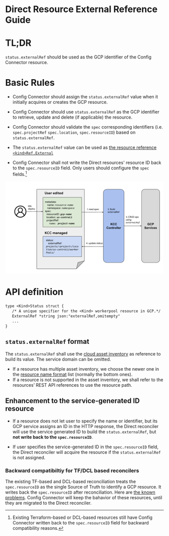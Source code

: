 # Direct Resource External Reference Guide


# TL;DR

`status.externalRef` should be used as the GCP identifier of the Config Connector resource.


# Basic Rules

* Config Connector should assign the `status.externalRef` value when it initially acquires or creates the GCP resource.

* Config Connector should use `status.externalRef` as the GCP identifier to retrieve, update and delete (if applicable) the resource.

* Config Connector should validate the `spec` corresponding identifiers (i.e. `spec.projectRef` `spec.location`, `spec.resourceID`) based on `status.externalRef`.

* The `status.externalRef` value can be used as [the resource reference `<kind>Ref.External`](./resource-reference.md#api-rule)

* Config Connector shall not write the Direct resources' resource ID back to the `spec.resourceID` field. Only users should configure the `spec` fields.[^1]

![reconcile diagram](../img/externalref-reconcile.png)


# API definition

```
type <Kind>Status struct {
   /* A unique specifier for the <Kind> workerpool resource in GCP.*/
   ExternalRef *string json:"externalRef,omitempty"
   ...
}
```

## `status.externalRef` format

The `status.externalRef`  shall use the [cloud asset inventory](https://cloud.google.com/asset-inventory/docs/resource-name-format) as reference to build its value. The service domain can be omitted.

* If a resource has multiple asset inventory, we choose the newer one in the [resource name format](https://cloud.google.com/asset-inventory/docs/resource-name-format) list (normally the  bottom ones).
* If a resource is not supported in the asset inventory, we shall refer to the resources’ REST API references to use the resource path.

## Enhancement to the service-generated ID resource

* If a resource does not let user to specify the name or identifier, but its GCP service assigns an ID in the HTTP response, the Direct reconciler will use the service generated ID to build the `status.externalRef`, but **not write back to the `spec.resourceID`**. 

* If user specifies the service-generated ID in the `spec.resourceID` field, the Direct reconciler will acquire the resource if the `status.externalRef` is not assigned.

### Backward compatibiltiy for TF/DCL based reconcilers

The existing TF-based and DCL-based reconciliation treats the `spec.resourceID` as the single Source of Truth to identify a GCP resource. It writes back the `spec.resourceID` after reconciliation. Here are [the known problems](https://github.com/GoogleCloudPlatform/k8s-config-connector/issues/2765). Config Connector will keep the bahavior of these resources, until they are migrated to the Direct reconciler.

<!-- Footnotes themselves at the bottom. -->

[^1]:
    Existing Terraform-based or DCL-based resources still have Config Connector written back to the `spec.resourceID` field for backward compatibility reasons.   

